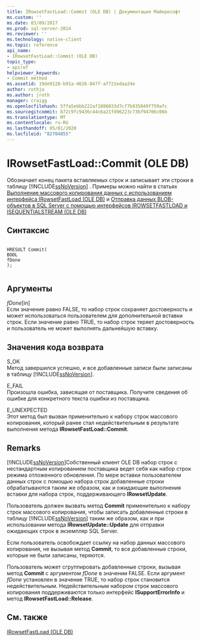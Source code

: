 ```yaml
---
title: IRowsetFastLoad::Commit (OLE DB) | Документация Майкрософт
ms.custom: ''
ms.date: 03/09/2017
ms.prod: sql-server-2014
ms.reviewer: ''
ms.technology: native-client
ms.topic: reference
api_name:
- IRowsetFastLoad::Commit (OLE DB)
topic_type:
- apiref
helpviewer_keywords:
- Commit method
ms.assetid: 19de9128-b91a-4626-847f-af721edaa24e
author: rothja
ms.author: jroth
manager: craigg
ms.openlocfilehash: 5ffa5ebbb222af1806033d7cf7b935049f759afc
ms.sourcegitcommit: b72c9fc9436c44c6a21fd96223c73bf94706c06b
ms.translationtype: MT
ms.contentlocale: ru-RU
ms.lasthandoff: 05/01/2020
ms.locfileid: "82704855"
---
```

# <a name="irowsetfastloadcommit-ole-db"></a>IRowsetFastLoad::Commit (OLE DB)
  Обозначает конец пакета вставляемых строк и записывает эти строки в таблицу [!INCLUDE[ssNoVersion](../../includes/ssnoversion-md.md)] . Примеры можно найти в статьях [Выполнение массового копирования данных с использованием интерфейса IRowsetFastLoad (OLE DB)](irowsetfastload-ole-db.md) и [Отправка данных BLOB-объектов в SQL Server с помощью интерфейсов IROWSETFASTLOAD и ISEQUENTIALSTREAM (OLE DB)](../native-client-ole-db-how-to/send-blob-data-to-sql-server-using-irowsetfastload-and-isequentialstream-ole-db.md)  
  
## <a name="syntax"></a>Синтаксис  
  
```  
  
HRESULT Commit(  
BOOL   
fDone  
);  
  
```  
  
## <a name="arguments"></a>Аргументы  
 *fDone*[in]  
 Если значение равно FALSE, то набор строк сохраняет достоверность и может использоваться пользователем для дополнительной вставки строк. Если значение равно TRUE, то набор строк теряет достоверность и пользователь не может выполнять дальнейшую вставку.  
  
## <a name="return-code-values"></a>Значения кода возврата  
 S_OK  
 Метод завершился успешно, и все добавленные записи были записаны в таблицу [!INCLUDE[ssNoVersion](../../includes/ssnoversion-md.md)].  
  
 E_FAIL  
 Произошла ошибка, зависящая от поставщика. Получите сведения об ошибке для конкретного текста ошибки из поставщика.  
  
 E_UNEXPECTED  
 Этот метод был вызван применительно к набору строк массового копирования, который ранее стал недействительным в результате выполнения метода **IRowsetFastLoad::Commit**.  
  
## <a name="remarks"></a>Remarks  
 [!INCLUDE[ssNoVersion](../../includes/ssnoversion-md.md)]Собственный клиент OLE DB набор строк с нестандартным копированием поставщика ведет себя как набор строк режима отложенного обновления. По мере вставки пользователем данных строк с помощью набора строк добавленные строки обрабатываются таким же образом, как и ожидающие выполнения вставки для набора строк, поддерживающего **IRowsetUpdate**.  
  
 Пользователь должен вызвать метод **Commit** применительно к набору строк массового копирования, чтобы записать добавленные строки в таблицу [!INCLUDE[ssNoVersion](../../includes/ssnoversion-md.md)] таким же образом, как и при использовании метода **IRowsetUpdate::Update** для отправки ожидающих строк в экземпляр SQL Server.  
  
 Если пользователь освобождает ссылку на набор данных массового копирования, не вызывая метод **Commit**, то все добавленные строки, которые не были записаны, теряются.  
  
 Пользователь может сгруппировать добавленные строки, вызывая метод **Commit** с аргументом *fDone* в значении FALSE. Если аргумент *fDone* установлен в значение TRUE, то набор строк становится недействительным. Недействительным набором строк массового копирования поддерживаются только интерфейс **ISupportErrorInfo** и метод **IRowsetFastLoad::Release**.  
  
## <a name="see-also"></a>См. также  
 [IRowsetFastLoad &#40;OLE DB&#41;](irowsetfastload-ole-db.md)  
  
  
